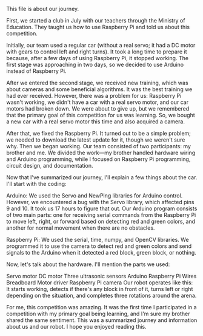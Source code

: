 This file is about our journey.

First, we started a club in July with our teachers through the Ministry of Education. They taught us how to use Raspberry Pi and told us about this competition.

Initially, our team used a regular car (without a real servo; it had a DC motor with gears to control left and right turns). It took a long time to prepare it because, after a few days of using Raspberry Pi, it stopped working. The first stage was approaching in two days, so we decided to use Arduino instead of Raspberry Pi.

After we entered the second stage, we received new training, which was about cameras and some beneficial algorithms. It was the best training we had ever received. However, there was a problem for us: Raspberry Pi wasn't working, we didn't have a car with a real servo motor, and our car motors had broken down. We were about to give up, but we remembered that the primary goal of this competition for us was learning. So, we bought a new car with a real servo motor this time and also acquired a camera.

After that, we fixed the Raspberry Pi. It turned out to be a simple problem; we needed to download the latest update for it, though we weren't sure why. Then we began working. Our team consisted of two participants: my brother and me. We divided the work—my brother handled hardware wiring and Arduino programming, while I focused on Raspberry Pi programming, circuit design, and documentation.

Now that I've summarized our journey, I'll explain a few things about the car. I'll start with the coding:

Arduino:
We used the Servo and NewPing libraries for Arduino control. However, we encountered a bug with the Servo library, which affected pins 9 and 10. It took us 17 hours to figure that out. Our Arduino program consists of two main parts: one for receiving serial commands from the Raspberry Pi to move left, right, or forward based on detecting red and green colors, and another for normal movement when there are no obstacles.

Raspberry Pi:
We used the serial, time, numpy, and OpenCV libraries. We programmed it to use the camera to detect red and green colors and send signals to the Arduino when it detected a red block, green block, or nothing.

Now, let's talk about the hardware. I'll mention the parts we used:

Servo motor
DC motor
Three ultrasonic sensors
Arduino
Raspberry Pi
Wires
Breadboard
Motor driver
Raspberry Pi camera
Our robot operates like this: It starts working, detects if there's any block in front of it, turns left or right depending on the situation, and completes three rotations around the arena.

For me, this competition was amazing. It was the first time I participated in a competition with my primary goal being learning, and I'm sure my brother shared the same sentiment. This was a summarized journey and information about us and our robot. I hope you enjoyed reading this.
